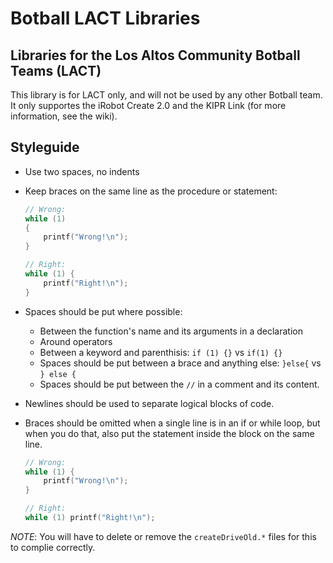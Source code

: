 # Botball LACT Libraries
## Libraries for the Los Altos Community Botball Teams (LACT)

This library is for LACT only, and will not be used by any other
Botball team. It only supportes the iRobot Create 2.0 and the KIPR
Link (for more information, see the wiki).

## Styleguide

* Use two spaces, no indents
* Keep braces on the same line as the procedure or statement:

	```c
	// Wrong:
	while (1)
	{
		printf("Wrong!\n");
	}

	// Right:
	while (1) {
		printf("Right!\n");
	}
	```

* Spaces should be put where possible:

    * Between the function's name and its arguments in a declaration
    * Around operators
	* Between a keyword and parenthisis: `if (1) {}` vs `if(1) {}`
	* Spaces should be put between a brace and anything else: `}else{` vs `} else {`
	* Spaces should be put between the `//` in a comment and its content.

* Newlines should be used to separate logical blocks of code.
* Braces should be omitted when a single line is in an if or while loop, but when you do that, also put the statement inside the block on the same line.

	```c
	// Wrong:
	while (1) {
		printf("Wrong!\n");
	}

	// Right:
	while (1) printf("Right!\n");
	```
	

*NOTE*: You will have to delete or remove the `createDriveOld.*` files for this to complie correctly.
